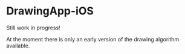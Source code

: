 # DrawingApp-iOS


Still work in progress!

At the moment there is only an early version of the drawing algorithm available.
